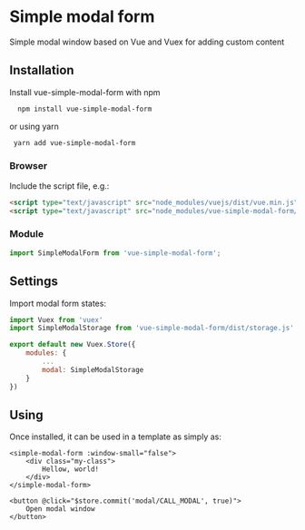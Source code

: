 
# Simple modal form

Simple modal window based on Vue and Vuex for adding custom content


## Installation

Install vue-simple-modal-form with npm

```bash
  npm install vue-simple-modal-form
```
or using yarn
```bash
 yarn add vue-simple-modal-form
```
    
### Browser
Include the script file, e.g.:
```html
<script type="text/javascript" src="node_modules/vuejs/dist/vue.min.js"></script>
<script type="text/javascript" src="node_modules/vue-simple-modal-form/dist/plugin.min.js"></script>
```
### Module
```js
import SimpleModalForm from 'vue-simple-modal-form';
```
## Settings
Import modal form states:
```js
import Vuex from 'vuex'
import SimpleModalStorage from 'vue-simple-modal-form/dist/storage.js'

export default new Vuex.Store({
    modules: {
        ...
        modal: SimpleModalStorage
    }
})
```
## Using
Once installed, it can be used in a template as simply as:
```vue
<simple-modal-form :window-small="false">
    <div class="my-class">
        Hellow, world!
    </div>
</simple-modal-form>
```
```vue
<button @click="$store.commit('modal/CALL_MODAL', true)">
    Open modal window
</button>
```